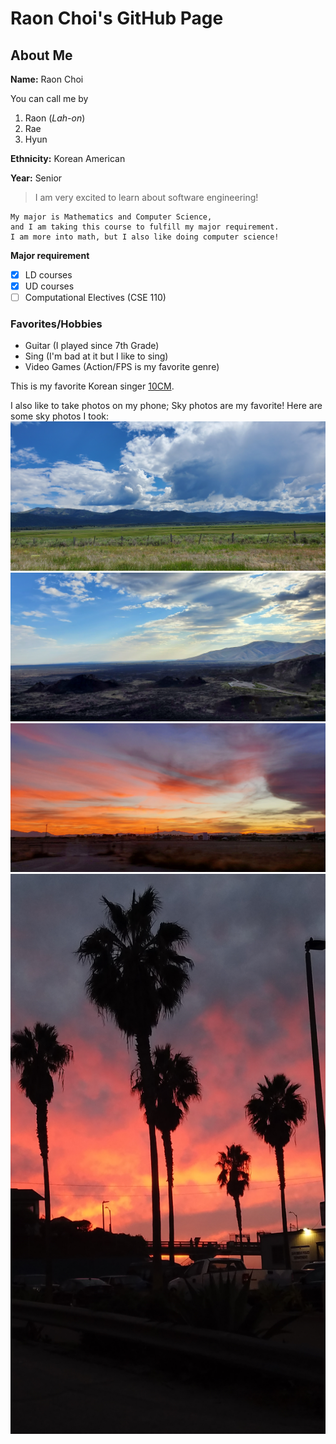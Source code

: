 # Raon Choi's GitHub Page

## About Me

**Name:** Raon Choi

You can call me by
1. Raon (*Lah-on*)
2. Rae
3. Hyun 

**Ethnicity:** Korean American

**Year:** Senior

> I am very excited to learn about software engineering!

```
My major is Mathematics and Computer Science,
and I am taking this course to fulfill my major requirement.
I am more into math, but I also like doing computer science!
```

**Major requirement**
- [x] LD courses
- [x]  UD courses
- [ ] Computational Electives (CSE 110)

### Favorites/Hobbies

- Guitar (I played since 7th Grade)
- Sing (I'm bad at it but I like to sing)
- Video Games (Action/FPS is my favorite genre)

This is my favorite Korean singer [10CM](https://www.youtube.com/watch?v=TUo_XGiPmvI).

I also like to take photos on my phone; Sky photos are my favorite!
Here are some sky photos I took:
![Sky1](Pictures/Sky1.jpg)
![Sky2](Pictures/Sky2.jpg)
![Sky3](Pictures/Sky3.jpg)
![Sky4](Pictures/Sky4.jpg)